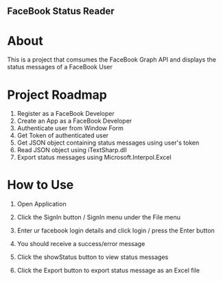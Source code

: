 FaceBook Status Reader
--

# About
This is a project that comsumes the FaceBook Graph API and displays the status messages of a FaceBook User

# Project Roadmap
1. Register as a FaceBook Developer
2. Create an App as a FaceBook Developer
3. Authenticate user from Window Form
4. Get Token of authenticated user
5. Get JSON object containing status messages using user's token
6. Read JSON object using iTextSharp.dll
7. Export status messages using Microsoft.Interpol.Excel

#  How to Use
1. Open Application
2. Click the SignIn button / SignIn menu under the File menu
3. Enter ur facebook login details and click login / press the Enter button 
4. You should receive a success/error message

1. Click the showStatus button to view status messages

1. Click the Export button to export status message as an Excel file

